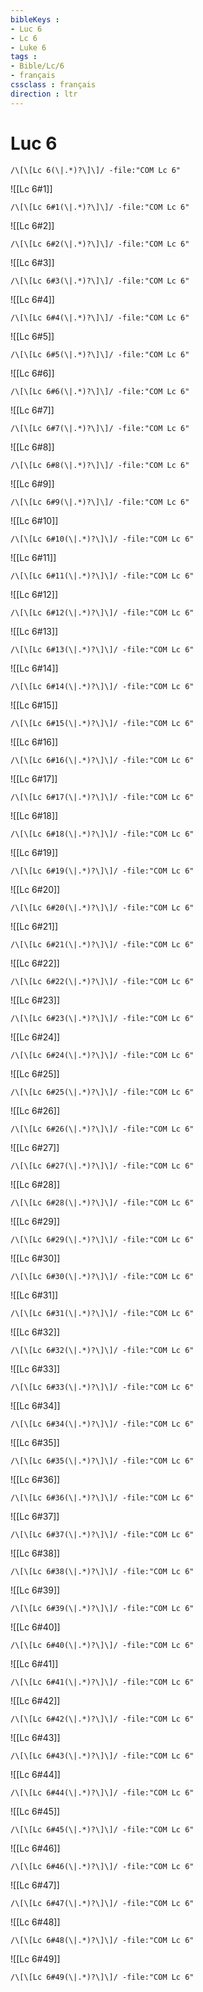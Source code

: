 ```yaml
---
bibleKeys : 
- Luc 6
- Lc 6
- Luke 6
tags : 
- Bible/Lc/6
- français
cssclass : français
direction : ltr
---
```


# Luc 6

```query
/\[\[Lc 6(\|.*)?\]\]/ -file:"COM Lc 6"
```



![[Lc 6#1]]

```query
/\[\[Lc 6#1(\|.*)?\]\]/ -file:"COM Lc 6"
```

![[Lc 6#2]]

```query
/\[\[Lc 6#2(\|.*)?\]\]/ -file:"COM Lc 6"
```

![[Lc 6#3]]

```query
/\[\[Lc 6#3(\|.*)?\]\]/ -file:"COM Lc 6"
```

![[Lc 6#4]]

```query
/\[\[Lc 6#4(\|.*)?\]\]/ -file:"COM Lc 6"
```

![[Lc 6#5]]

```query
/\[\[Lc 6#5(\|.*)?\]\]/ -file:"COM Lc 6"
```

![[Lc 6#6]]

```query
/\[\[Lc 6#6(\|.*)?\]\]/ -file:"COM Lc 6"
```

![[Lc 6#7]]

```query
/\[\[Lc 6#7(\|.*)?\]\]/ -file:"COM Lc 6"
```

![[Lc 6#8]]

```query
/\[\[Lc 6#8(\|.*)?\]\]/ -file:"COM Lc 6"
```

![[Lc 6#9]]

```query
/\[\[Lc 6#9(\|.*)?\]\]/ -file:"COM Lc 6"
```

![[Lc 6#10]]

```query
/\[\[Lc 6#10(\|.*)?\]\]/ -file:"COM Lc 6"
```

![[Lc 6#11]]

```query
/\[\[Lc 6#11(\|.*)?\]\]/ -file:"COM Lc 6"
```

![[Lc 6#12]]

```query
/\[\[Lc 6#12(\|.*)?\]\]/ -file:"COM Lc 6"
```

![[Lc 6#13]]

```query
/\[\[Lc 6#13(\|.*)?\]\]/ -file:"COM Lc 6"
```

![[Lc 6#14]]

```query
/\[\[Lc 6#14(\|.*)?\]\]/ -file:"COM Lc 6"
```

![[Lc 6#15]]

```query
/\[\[Lc 6#15(\|.*)?\]\]/ -file:"COM Lc 6"
```

![[Lc 6#16]]

```query
/\[\[Lc 6#16(\|.*)?\]\]/ -file:"COM Lc 6"
```

![[Lc 6#17]]

```query
/\[\[Lc 6#17(\|.*)?\]\]/ -file:"COM Lc 6"
```

![[Lc 6#18]]

```query
/\[\[Lc 6#18(\|.*)?\]\]/ -file:"COM Lc 6"
```

![[Lc 6#19]]

```query
/\[\[Lc 6#19(\|.*)?\]\]/ -file:"COM Lc 6"
```

![[Lc 6#20]]

```query
/\[\[Lc 6#20(\|.*)?\]\]/ -file:"COM Lc 6"
```

![[Lc 6#21]]

```query
/\[\[Lc 6#21(\|.*)?\]\]/ -file:"COM Lc 6"
```

![[Lc 6#22]]

```query
/\[\[Lc 6#22(\|.*)?\]\]/ -file:"COM Lc 6"
```

![[Lc 6#23]]

```query
/\[\[Lc 6#23(\|.*)?\]\]/ -file:"COM Lc 6"
```

![[Lc 6#24]]

```query
/\[\[Lc 6#24(\|.*)?\]\]/ -file:"COM Lc 6"
```

![[Lc 6#25]]

```query
/\[\[Lc 6#25(\|.*)?\]\]/ -file:"COM Lc 6"
```

![[Lc 6#26]]

```query
/\[\[Lc 6#26(\|.*)?\]\]/ -file:"COM Lc 6"
```

![[Lc 6#27]]

```query
/\[\[Lc 6#27(\|.*)?\]\]/ -file:"COM Lc 6"
```

![[Lc 6#28]]

```query
/\[\[Lc 6#28(\|.*)?\]\]/ -file:"COM Lc 6"
```

![[Lc 6#29]]

```query
/\[\[Lc 6#29(\|.*)?\]\]/ -file:"COM Lc 6"
```

![[Lc 6#30]]

```query
/\[\[Lc 6#30(\|.*)?\]\]/ -file:"COM Lc 6"
```

![[Lc 6#31]]

```query
/\[\[Lc 6#31(\|.*)?\]\]/ -file:"COM Lc 6"
```

![[Lc 6#32]]

```query
/\[\[Lc 6#32(\|.*)?\]\]/ -file:"COM Lc 6"
```

![[Lc 6#33]]

```query
/\[\[Lc 6#33(\|.*)?\]\]/ -file:"COM Lc 6"
```

![[Lc 6#34]]

```query
/\[\[Lc 6#34(\|.*)?\]\]/ -file:"COM Lc 6"
```

![[Lc 6#35]]

```query
/\[\[Lc 6#35(\|.*)?\]\]/ -file:"COM Lc 6"
```

![[Lc 6#36]]

```query
/\[\[Lc 6#36(\|.*)?\]\]/ -file:"COM Lc 6"
```

![[Lc 6#37]]

```query
/\[\[Lc 6#37(\|.*)?\]\]/ -file:"COM Lc 6"
```

![[Lc 6#38]]

```query
/\[\[Lc 6#38(\|.*)?\]\]/ -file:"COM Lc 6"
```

![[Lc 6#39]]

```query
/\[\[Lc 6#39(\|.*)?\]\]/ -file:"COM Lc 6"
```

![[Lc 6#40]]

```query
/\[\[Lc 6#40(\|.*)?\]\]/ -file:"COM Lc 6"
```

![[Lc 6#41]]

```query
/\[\[Lc 6#41(\|.*)?\]\]/ -file:"COM Lc 6"
```

![[Lc 6#42]]

```query
/\[\[Lc 6#42(\|.*)?\]\]/ -file:"COM Lc 6"
```

![[Lc 6#43]]

```query
/\[\[Lc 6#43(\|.*)?\]\]/ -file:"COM Lc 6"
```

![[Lc 6#44]]

```query
/\[\[Lc 6#44(\|.*)?\]\]/ -file:"COM Lc 6"
```

![[Lc 6#45]]

```query
/\[\[Lc 6#45(\|.*)?\]\]/ -file:"COM Lc 6"
```

![[Lc 6#46]]

```query
/\[\[Lc 6#46(\|.*)?\]\]/ -file:"COM Lc 6"
```

![[Lc 6#47]]

```query
/\[\[Lc 6#47(\|.*)?\]\]/ -file:"COM Lc 6"
```

![[Lc 6#48]]

```query
/\[\[Lc 6#48(\|.*)?\]\]/ -file:"COM Lc 6"
```

![[Lc 6#49]]

```query
/\[\[Lc 6#49(\|.*)?\]\]/ -file:"COM Lc 6"
```

